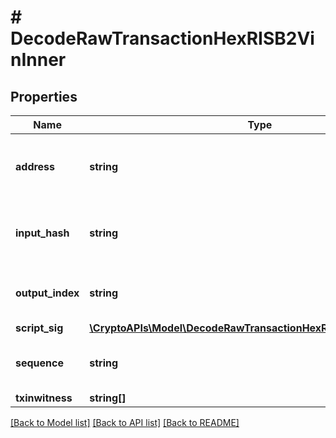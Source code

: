 # # DecodeRawTransactionHexRISB2VinInner

## Properties

Name | Type | Description | Notes
------------ | ------------- | ------------- | -------------
**address** | **string** | Represents the address which send/receive the amount. | [optional]
**input_hash** | **string** | Represents the transaction inputs&#39; indentifier. | [optional]
**output_index** | **string** | Defines the output index of a transaction. | [optional]
**script_sig** | [**\CryptoAPIs\Model\DecodeRawTransactionHexRISBVinInnerScriptSig**](DecodeRawTransactionHexRISBVinInnerScriptSig.md) |  |
**sequence** | **string** | Represents the script sequence number. | [optional]
**txinwitness** | **string[]** |  | [optional]

[[Back to Model list]](../../README.md#models) [[Back to API list]](../../README.md#endpoints) [[Back to README]](../../README.md)
